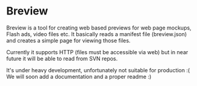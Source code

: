 Breview
=======
Breview is a tool for creating web based previews for web page mockups, Flash ads, video files etc. It basically reads a manifest file (breview.json) and creates a simple page for viewing those files.

Currently it supports HTTP (files must be accessible via web) but in near future it will be able to read from SVN repos.

It's under heavy development, unfortunately not suitable for production :( We will soon add a documentation and a proper readme :)
